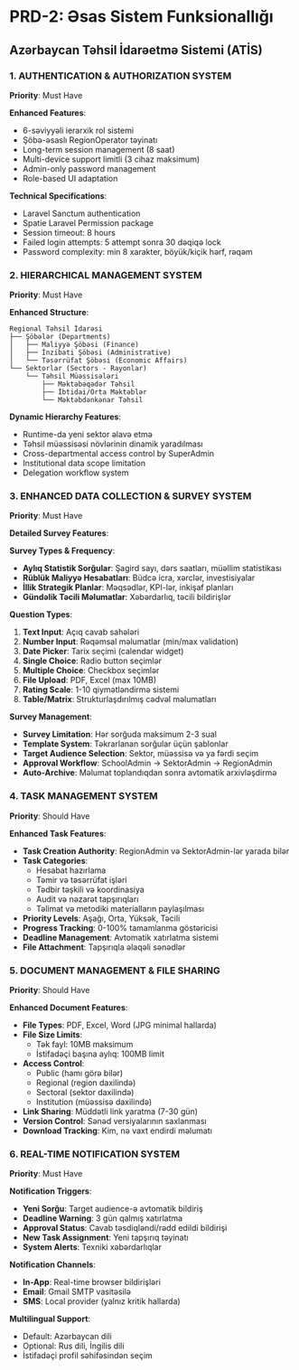 # PRD-2: Əsas Sistem Funksionallığı

## Azərbaycan Təhsil İdarəetmə Sistemi (ATİS)

### 1. AUTHENTICATION & AUTHORIZATION SYSTEM
**Priority**: Must Have

**Enhanced Features**:
- 6-səviyyəli ierarxik rol sistemi
- Şöbə-əsaslı RegionOperator təyinatı
- Long-term session management (8 saat)
- Multi-device support limitli (3 cihaz maksimum)
- Admin-only password management
- Role-based UI adaptation

**Technical Specifications**:
- Laravel Sanctum authentication
- Spatie Laravel Permission package
- Session timeout: 8 hours
- Failed login attempts: 5 attempt sonra 30 dəqiqə lock
- Password complexity: min 8 xarakter, böyük/kiçik hərf, rəqəm

### 2. HIERARCHICAL MANAGEMENT SYSTEM
**Priority**: Must Have

**Enhanced Structure**:
```
Regional Təhsil İdarəsi
├── Şöbələr (Departments)
│   ├── Maliyyə Şöbəsi (Finance)
│   ├── İnzibati Şöbəsi (Administrative)
│   └── Təsərrüfat Şöbəsi (Economic Affairs)
└── Sektorlar (Sectors - Rayonlar)
    └── Təhsil Müəssisələri
        ├── Məktəbəqədər Təhsil
        ├── İbtidai/Orta Məktəblər
        └── Məktəbdənkənar Təhsil
```

**Dynamic Hierarchy Features**:
- Runtime-da yeni sektor əlavə etmə
- Təhsil müəssisəsi növlərinin dinamik yaradılması
- Cross-departmental access control by SuperAdmin
- Institutional data scope limitation
- Delegation workflow system

### 3. ENHANCED DATA COLLECTION & SURVEY SYSTEM  
**Priority**: Must Have

**Detailed Survey Features**:

**Survey Types & Frequency**:
- **Aylıq Statistik Sorğular**: Şagird sayı, dərs saatları, müəllim statistikası
- **Rüblük Maliyyə Hesabatları**: Büdcə icra, xərclər, investisiyalar
- **İllik Strategik Planlar**: Məqsədlər, KPI-lər, inkişaf planları
- **Gündəlik Təcili Məlumatlar**: Xəbərdarlıq, təcili bildirişlər

**Question Types**:
1. **Text Input**: Açıq cavab sahələri
2. **Number Input**: Rəqəmsal məlumatlar (min/max validation)  
3. **Date Picker**: Tarix seçimi (calendar widget)
4. **Single Choice**: Radio button seçimlər
5. **Multiple Choice**: Checkbox seçimlər
6. **File Upload**: PDF, Excel (max 10MB)
7. **Rating Scale**: 1-10 qiymətləndirmə sistemi
8. **Table/Matrix**: Strukturlaşdırılmış cədvəl məlumatları

**Survey Management**:
- **Survey Limitation**: Hər sorğuda maksimum 2-3 sual
- **Template System**: Təkrarlanan sorğular üçün şablonlar
- **Target Audience Selection**: Sektor, müəssisə və ya fərdi seçim
- **Approval Workflow**: SchoolAdmin → SektorAdmin → RegionAdmin
- **Auto-Archive**: Məlumat toplandıqdan sonra avtomatik arxivləşdirmə

### 4. TASK MANAGEMENT SYSTEM
**Priority**: Should Have

**Enhanced Task Features**:
- **Task Creation Authority**: RegionAdmin və SektorAdmin-lər yarada bilər
- **Task Categories**: 
  - Hesabat hazırlama
  - Təmir və təsərrüfat işləri
  - Tədbir təşkili və koordinasiya
  - Audit və nəzarət tapşırıqları
  - Təlimat və metodiki materialların paylaşılması
- **Priority Levels**: Aşağı, Orta, Yüksək, Təcili
- **Progress Tracking**: 0-100% tamamlanma göstəricisi
- **Deadline Management**: Avtomatik xatırlatma sistemi
- **File Attachment**: Tapşırıqla əlaqəli sənədlər

### 5. DOCUMENT MANAGEMENT & FILE SHARING
**Priority**: Should Have

**Enhanced Document Features**:
- **File Types**: PDF, Excel, Word (JPG minimal hallarda)
- **File Size Limits**: 
  - Tək fayl: 10MB maksimum
  - İstifadəçi başına aylıq: 100MB limit
- **Access Control**: 
  - Public (hamı görə bilər)
  - Regional (region daxilində)
  - Sectoral (sektor daxilində)  
  - Institution (müəssisə daxilində)
- **Link Sharing**: Müddətli link yaratma (7-30 gün)
- **Version Control**: Sənəd versiyalarının saxlanması
- **Download Tracking**: Kim, nə vaxt endirdi məlumatı

### 6. REAL-TIME NOTIFICATION SYSTEM
**Priority**: Must Have

**Notification Triggers**:
- **Yeni Sorğu**: Target audience-ə avtomatik bildiriş
- **Deadline Warning**: 3 gün qalmış xatırlatma
- **Approval Status**: Cavab təsdiqləndi/rədd edildi bildirişi  
- **New Task Assignment**: Yeni tapşırıq təyinatı
- **System Alerts**: Texniki xəbərdarlıqlar

**Notification Channels**:
- **In-App**: Real-time browser bildirişləri
- **Email**: Gmail SMTP vasitəsilə
- **SMS**: Local provider (yalnız kritik hallarda)

**Multilingual Support**:
- Default: Azərbaycan dili
- Optional: Rus dili, İngilis dili
- İstifadəçi profil səhifəsindən seçim
